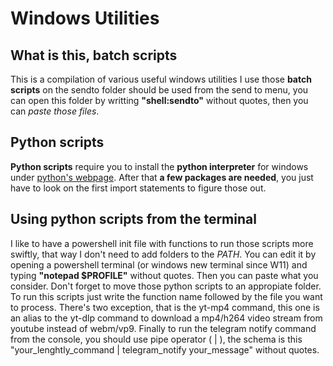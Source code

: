 # Windows Utilities

## What is this, batch scripts
This is a compilation of various useful windows utilities I use those **batch scripts** on the sendto folder should be used from the send to menu, you can open this folder by writting **"shell:sendto"** without quotes, then you can *paste those files*.

## Python scripts
**Python scripts** require you to install the **python interpreter** for windows under [python's webpage](https://www.python.org/). After that **a few packages are needed**, you just have to look on the first import statements to figure those out.

## Using python scripts from the terminal
I like to have a powershell init file with functions to run those scripts more swiftly, that way I don't need to add folders to the *PATH*. You can edit it by opening a powershell terminal (or windows new terminal since W11) and typing **"notepad $PROFILE"** without quotes. Then you can paste what you consider. Don't forget to move those python scripts to an appropiate folder. To run this scripts just write the function name followed by the file you want to process.
There's two exception, that is the yt-mp4 command, this one is an alias to the yt-dlp command to download a mp4/h264 video stream from youtube instead of webm/vp9.
Finally to run the telegram notify command from the console, you should use pipe operator ( | ), the schema is this "your_lenghtly_command | telegram_notify your_message" without quotes.
